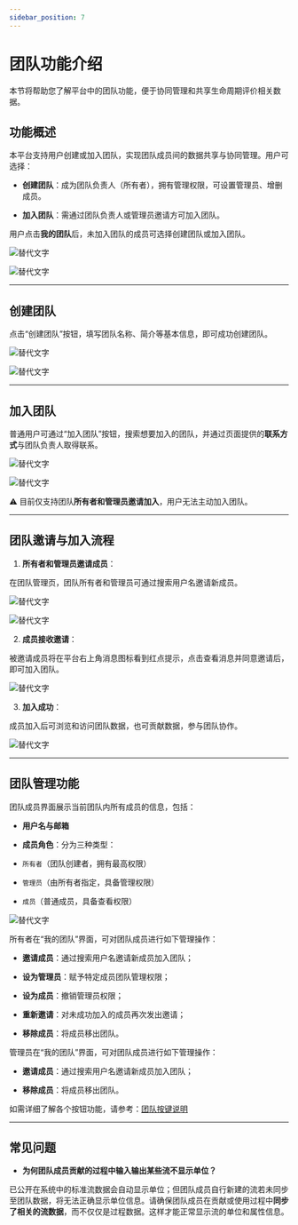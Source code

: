 ```yaml
---
sidebar_position: 7
---
```


# 团队功能介绍

本节将帮助您了解平台中的团队功能，便于协同管理和共享生命周期评价相关数据。


## 功能概述

本平台支持用户创建或加入团队，实现团队成员间的数据共享与协同管理。用户可选择：

- **创建团队**：成为团队负责人（所有者），拥有管理权限，可设置管理员、增删成员。

- **加入团队**：需通过团队负责人或管理员邀请方可加入团队。

用户点击**我的团队**后，未加入团队的成员可选择创建团队或加入团队。

![替代文字](img/my-team.png)

![替代文字](img/join-or-create-team.png)

---

## 创建团队

点击“创建团队”按钮，填写团队名称、简介等基本信息，即可成功创建团队。

![替代文字](img/create-team.png)

![替代文字](img/team-information.png)

---

## 加入团队

普通用户可通过“加入团队”按钮，搜索想要加入的团队，并通过页面提供的**联系方式**与团队负责人取得联系。  

![替代文字](img/join-team.png)

![替代文字](img/search-team.png)

⚠️ 目前仅支持团队**所有者和管理员邀请加入**，用户无法主动加入团队。

---

## 团队邀请与加入流程

1. **所有者和管理员邀请成员**：  

在团队管理页，团队所有者和管理员可通过搜索用户名邀请新成员。

![替代文字](img/add-member.png)

![替代文字](img/team-member-email.png)

2. **成员接收邀请**：  

被邀请成员将在平台右上角消息图标看到红点提示，点击查看消息并同意邀请后，即可加入团队。

![替代文字](img/team-invitation.png)

3. **加入成功**：  

成员加入后可浏览和访问团队数据，也可贡献数据，参与团队协作。

![替代文字](img/team-member-data.png)

---

## 团队管理功能

团队成员界面展示当前团队内所有成员的信息，包括：

- **用户名与邮箱**

- **成员角色**：分为三种类型：

- `所有者`（团队创建者，拥有最高权限）

- `管理员`（由所有者指定，具备管理权限）

- `成员`（普通成员，具备查看权限）

![替代文字](img/team-role.png)

所有者在“我的团队”界面，可对团队成员进行如下管理操作：

- **邀请成员**：通过搜索用户名邀请新成员加入团队；

- **设为管理员**：赋予特定成员团队管理权限；

- **设为成员**：撤销管理员权限；

- **重新邀请**：对未成功加入的成员再次发出邀请；

- **移除成员**：将成员移出团队。

管理员在“我的团队”界面，可对团队成员进行如下管理操作：

- **邀请成员**：通过搜索用户名邀请新成员加入团队；

- **移除成员**：将成员移出团队。

如需详细了解各个按钮功能，请参考：[团队按键说明](/docs/user-guide/key-functions-introduction.md#团队数据管理界面按键说明)

---

## 常见问题

- **为何团队成员贡献的过程中输入输出某些流不显示单位？**  

已公开在系统中的标准流数据会自动显示单位；但团队成员自行新建的流若未同步至团队数据，将无法正确显示单位信息。请确保团队成员在贡献或使用过程中**同步了相关的流数据**，而不仅仅是过程数据。这样才能正常显示流的单位和属性信息。